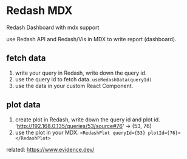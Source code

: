 # Redash MDX

Redash Dashboard with mdx support

use Redash API and Redash/Vis in MDX to write report (dashboard).  


## fetch data

1. write your query in Redash, write down the query id.
2. use the query id to fetch data. `useRedashData(queryId)`
3. use the data in your custom React Component.


## plot data

1. create plot in Redash, write down the query id and plot id.  'http://192.168.0.135/queries/53/source#76' -> (53, 76)
2. use the plot in your MDX. `<RedashPlot queryId={53} plotId={76}></RedashPlot>`


related: https://www.evidence.dev/
